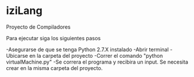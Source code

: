 # iziLang
Proyecto de Compiladores

Para ejecutar siga los siguientes pasos

-Asegurarse de que se tenga Python 2.7.X instalado
-Abrir terminal
-Ubicarse en la carpeta del proyecto
-Correr el comando "python virtualMachine.py"
-Se correra el programa y recibira un input. Se necesita crear en la misma carpeta del proyecto.